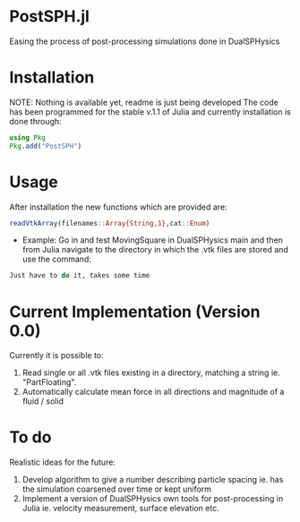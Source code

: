 # PostSPH.jl
Easing the process of post-processing simulations done in DualSPHysics

# Installation
NOTE: Nothing is available yet, readme is just being developed
The code has been programmed for the stable v.1.1 of Julia and currently installation is done through:

```julia
using Pkg
Pkg.add("PostSPH")
```

# Usage
After installation the new functions which are provided are:

```julia
readVtkArray(filenames::Array{String,1},cat::Enum)
```

* Example:
Go in and test MovingSquare in DualSPHysics main and then from Julia navigate to the directory in which the .vtk files are stored and use the command:

```julia
Just have to do it, takes some time
```

# Current Implementation (Version 0.0)

Currently it is possible to:
1. Read single or all .vtk files existing in a directory, matching a string ie. "PartFloating".
2. Automatically calculate mean force in all directions and magnitude of a fluid / solid

# To do

Realistic ideas for the future:

1. Develop algorithm to give a number describing particle spacing ie. has the simulation coarsened over time or kept uniform
1. Implement a version of DualSPHysics own tools for post-processing in Julia ie. velocity measurement, surface elevation etc.

